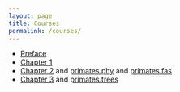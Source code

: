 ```yaml
---
layout: page
title: Courses
permalink: /courses/
---
```



* [Preface](/courses_baby_bayes/preface.pdf)
* [Chapter 1](/courses_baby_bayes/chapter1.pdf)
* [Chapter 2](/courses_baby_bayes/chapter2/) and [primates.phy](/courses_baby_bayes/primates.phy) and [primates.fas](/courses_baby_bayes/primates.fas)
* [Chapter 3](/courses_baby_bayes/chapter3/) and [primates.trees](/courses_baby_bayes/primates.trees)
